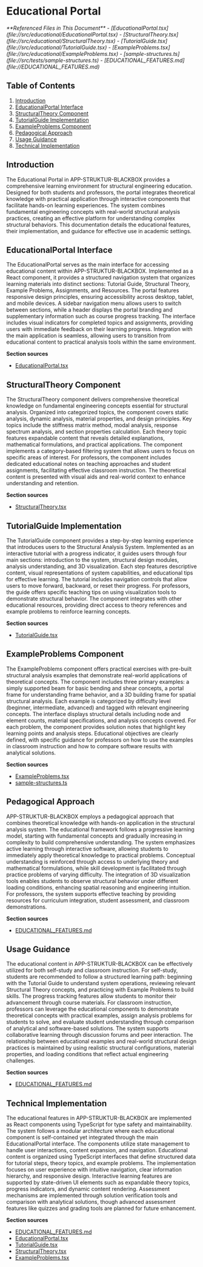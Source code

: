 # Educational Portal

<cite>
**Referenced Files in This Document**   
- [EducationalPortal.tsx](file://src/educational/EducationalPortal.tsx)
- [StructuralTheory.tsx](file://src/educational/StructuralTheory.tsx)
- [TutorialGuide.tsx](file://src/educational/TutorialGuide.tsx)
- [ExampleProblems.tsx](file://src/educational/ExampleProblems.tsx)
- [sample-structures.ts](file://src/tests/sample-structures.ts)
- [EDUCATIONAL_FEATURES.md](file://EDUCATIONAL_FEATURES.md)
</cite>

## Table of Contents
1. [Introduction](#introduction)
2. [EducationalPortal Interface](#educationalportal-interface)
3. [StructuralTheory Component](#structuraltheory-component)
4. [TutorialGuide Implementation](#tutorialguide-implementation)
5. [ExampleProblems Component](#exampleproblems-component)
6. [Pedagogical Approach](#pedagogical-approach)
7. [Usage Guidance](#usage-guidance)
8. [Technical Implementation](#technical-implementation)

## Introduction
The Educational Portal in APP-STRUKTUR-BLACKBOX provides a comprehensive learning environment for structural engineering education. Designed for both students and professors, the portal integrates theoretical knowledge with practical application through interactive components that facilitate hands-on learning experiences. The system combines fundamental engineering concepts with real-world structural analysis practices, creating an effective platform for understanding complex structural behaviors. This documentation details the educational features, their implementation, and guidance for effective use in academic settings.

## EducationalPortal Interface
The EducationalPortal serves as the main interface for accessing educational content within APP-STRUKTUR-BLACKBOX. Implemented as a React component, it provides a structured navigation system that organizes learning materials into distinct sections: Tutorial Guide, Structural Theory, Example Problems, Assignments, and Resources. The portal features responsive design principles, ensuring accessibility across desktop, tablet, and mobile devices. A sidebar navigation menu allows users to switch between sections, while a header displays the portal branding and supplementary information such as course progress tracking. The interface includes visual indicators for completed topics and assignments, providing users with immediate feedback on their learning progress. Integration with the main application is seamless, allowing users to transition from educational content to practical analysis tools within the same environment.

**Section sources**
- [EducationalPortal.tsx](file://src/educational/EducationalPortal.tsx#L1-L281)

## StructuralTheory Component
The StructuralTheory component delivers comprehensive theoretical knowledge on fundamental engineering concepts essential for structural analysis. Organized into categorized topics, the component covers static analysis, dynamic analysis, material properties, and design principles. Key topics include the stiffness matrix method, modal analysis, response spectrum analysis, and section properties calculation. Each theory topic features expandable content that reveals detailed explanations, mathematical formulations, and practical applications. The component implements a category-based filtering system that allows users to focus on specific areas of interest. For professors, the component includes dedicated educational notes on teaching approaches and student assignments, facilitating effective classroom instruction. The theoretical content is presented with visual aids and real-world context to enhance understanding and retention.

**Section sources**
- [StructuralTheory.tsx](file://src/educational/StructuralTheory.tsx#L1-L356)

## TutorialGuide Implementation
The TutorialGuide component provides a step-by-step learning experience that introduces users to the Structural Analysis System. Implemented as an interactive tutorial with a progress indicator, it guides users through four main sections: introduction to the system, structural design modules, analysis understanding, and 3D visualization. Each step features descriptive content, visual representations of system capabilities, and educational tips for effective learning. The tutorial includes navigation controls that allow users to move forward, backward, or reset their progress. For professors, the guide offers specific teaching tips on using visualization tools to demonstrate structural behavior. The component integrates with other educational resources, providing direct access to theory references and example problems to reinforce learning concepts.

**Section sources**
- [TutorialGuide.tsx](file://src/educational/TutorialGuide.tsx#L1-L296)

## ExampleProblems Component
The ExampleProblems component offers practical exercises with pre-built structural analysis examples that demonstrate real-world applications of theoretical concepts. The component includes three primary examples: a simply supported beam for basic bending and shear concepts, a portal frame for understanding frame behavior, and a 3D building frame for spatial structural analysis. Each example is categorized by difficulty level (beginner, intermediate, advanced) and tagged with relevant engineering concepts. The interface displays structural details including node and element counts, material specifications, and analysis concepts covered. For each problem, the component provides solution notes that highlight key learning points and analysis steps. Educational objectives are clearly defined, with specific guidance for professors on how to use the examples in classroom instruction and how to compare software results with analytical solutions.

**Section sources**
- [ExampleProblems.tsx](file://src/educational/ExampleProblems.tsx#L1-L261)
- [sample-structures.ts](file://src/tests/sample-structures.ts#L1-L221)

## Pedagogical Approach
APP-STRUKTUR-BLACKBOX employs a pedagogical approach that combines theoretical knowledge with hands-on application in the structural analysis system. The educational framework follows a progressive learning model, starting with fundamental concepts and gradually increasing in complexity to build comprehensive understanding. The system emphasizes active learning through interactive software, allowing students to immediately apply theoretical knowledge to practical problems. Conceptual understanding is reinforced through access to underlying theory and mathematical formulations, while skill development is facilitated through practice problems of varying difficulty. The integration of 3D visualization tools enables students to observe structural behavior under different loading conditions, enhancing spatial reasoning and engineering intuition. For professors, the system supports effective teaching by providing resources for curriculum integration, student assessment, and classroom demonstrations.

**Section sources**
- [EDUCATIONAL_FEATURES.md](file://EDUCATIONAL_FEATURES.md#L1-L206)

## Usage Guidance
The educational content in APP-STRUKTUR-BLACKBOX can be effectively utilized for both self-study and classroom instruction. For self-study, students are recommended to follow a structured learning path: beginning with the Tutorial Guide to understand system operations, reviewing relevant Structural Theory concepts, and practicing with Example Problems to build skills. The progress tracking features allow students to monitor their advancement through course materials. For classroom instruction, professors can leverage the educational components to demonstrate theoretical concepts with practical examples, assign analysis problems for students to solve, and evaluate student understanding through comparison of analytical and software-based solutions. The system supports collaborative learning through discussion forums and peer interaction. The relationship between educational examples and real-world structural design practices is maintained by using realistic structural configurations, material properties, and loading conditions that reflect actual engineering challenges.

**Section sources**
- [EDUCATIONAL_FEATURES.md](file://EDUCATIONAL_FEATURES.md#L1-L206)

## Technical Implementation
The educational features in APP-STRUKTUR-BLACKBOX are implemented as React components using TypeScript for type safety and maintainability. The system follows a modular architecture where each educational component is self-contained yet integrated through the main EducationalPortal interface. The components utilize state management to handle user interactions, content expansion, and navigation. Educational content is organized using TypeScript interfaces that define structured data for tutorial steps, theory topics, and example problems. The implementation focuses on user experience with intuitive navigation, clear information hierarchy, and responsive design. Interactive learning features are supported by state-driven UI elements such as expandable theory topics, progress indicators, and dynamic content rendering. Assessment mechanisms are implemented through solution verification tools and comparison with analytical solutions, though advanced assessment features like quizzes and grading tools are planned for future enhancement.

**Section sources**
- [EDUCATIONAL_FEATURES.md](file://EDUCATIONAL_FEATURES.md#L1-L206)
- [EducationalPortal.tsx](file://src/educational/EducationalPortal.tsx#L1-L281)
- [TutorialGuide.tsx](file://src/educational/TutorialGuide.tsx#L1-L296)
- [StructuralTheory.tsx](file://src/educational/StructuralTheory.tsx#L1-L356)
- [ExampleProblems.tsx](file://src/educational/ExampleProblems.tsx#L1-L261)